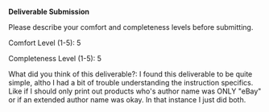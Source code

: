 **Deliverable Submission**

Please describe your comfort and completeness levels before submitting.

Comfort Level (1-5): 5

Completeness Level (1-5): 5

What did you think of this deliverable?:
I found this deliverable to be quite simple, altho I had a bit of trouble understanding the instruction specifics. Like if I should only print out products who's author name was ONLY "eBay" or if an extended author name was okay. In that instance I just did both.